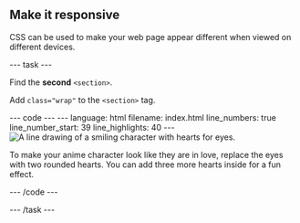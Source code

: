 <h2 class="c-project-heading--task">Make it responsive</h2>

CSS can be used to make your web page appear different when viewed on different devices.

--- task ---

Find the **second** `<section>`. 

Add `class="wrap"` to the `<section>` tag.

<div class="c-project-code">
--- code ---
---
language: html
filename: index.html
line_numbers: true
line_number_start: 39
line_highlights: 40
---
    <!-- The first drawing and instructions go here -->
    <section class="wrap">
      <img src="love.png" alt="A line drawing of a smiling character with hearts for eyes.">
      <p>To make your anime character look like they are in love, replace the eyes with two rounded hearts. You can add three more hearts inside for a fun effect.</p>
    </section>

--- /code ---
</div>

--- /task ---